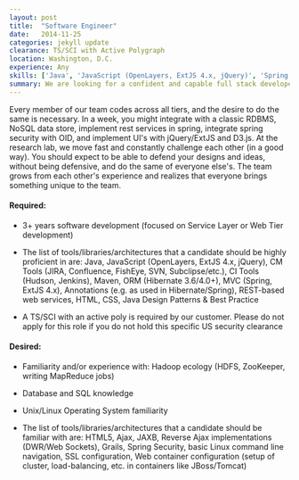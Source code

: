```yaml
---
layout: post
title:  "Software Engineer"
date:   2014-11-25
categories: jekyll update
clearance: TS/SCI with Active Polygraph
location: Washington, D.C.
experience: Any
skills: ['Java', 'JavaScript (OpenLayers, ExtJS 4.x, jQuery)', 'Spring', 'Hibernate', 'RESTful', 'Hadoop Ecosystem']
summary: We are looking for a confident and capable full stack developer that enjoys being challenged and resolving critical path issues, to join Whiteboard's team on an R&D project at one of the National Labs!
---
```


Every member of our team codes across all tiers, and the desire to do the same is necessary. In a week, you might integrate with a classic RDBMS, NoSQL data store, implement rest services in spring, integrate spring security with OID, and implement UI's with jQuery/ExtJS and D3.js. At the research lab, we move fast and constantly challenge each other (in a good way). You should expect to be able to defend your designs and ideas, without being defensive, and do the same of everyone else's. The team grows from each other's experience and realizes that everyone brings something unique to the team.


#### Required:

* 3+ years software development (focused on Service Layer or Web Tier development)

* The list of tools/libraries/architectures that a candidate should be highly proficient in are: Java, JavaScript (OpenLayers, ExtJS 4.x, jQuery), CM Tools (JIRA, Confluence, FishEye, SVN, Subclipse/etc.), CI Tools (Hudson, Jenkins), Maven, ORM (Hibernate 3.6/4.0+), MVC (Spring, ExtJS 4.x), Annotations (e.g. as used in Hibernate/Spring), REST-based web services, HTML, CSS, Java Design Patterns & Best Practice

* A TS/SCI with an active poly is required by our customer. Please do not apply for this role if you do not hold this specific US security clearance

#### Desired:

* Familiarity and/or experience with: Hadoop ecology (HDFS, ZooKeeper, writing MapReduce jobs)

* Database and SQL knowledge

* Unix/Linux Operating System familiarity

* The list of tools/libraries/architectures that a candidate should be familiar with are: HTML5, Ajax, JAXB, Reverse Ajax implementations (DWR/Web Sockets), Grails, Spring Security, basic Linux command line navigation, SSL configuration, Web container configuration (setup of cluster, load-balancing, etc. in containers like JBoss/Tomcat)

